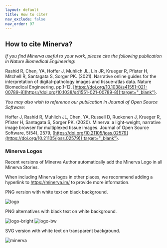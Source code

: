 ```yaml
---
layout: default
title: How to cite?
nav_exclude: false
nav_order: 97
---
```


## How to cite Minerva?

*If you find Minerva useful to your work, please cite the following publication in Nature Biomedical Engineering:*

Rashid R, Chen, YA, Hoffer J, Muhlich JL, Lin JR, Krueger R, Pfister H, Mitchell R, Santagata S, Sorger PK. (2021). Narrative online guides for the interpretation of digital-pathology images and tissue-atlas data. Nature Biomedical Engineering, pp.1-12. [https://doi.org/10.1038/s41551-021-00789-8](https://doi.org/10.1038/s41551-021-00789-8){:target="_blank"}.

*You may also wish to reference our publication in Journal of Open Source Software:*

Hoffer J, Rashid R, Muhlich JL, Chen, YA, Russell D, Ruokonen J, Krueger R, Pfister H, Santagata S, Sorger PK. (2020). Minerva: a light-weight, narrative image browser for multiplexed tissue images. Journal of Open Source Software, 5(54), 2579, [https://doi.org/10.21105/joss.02579](https://doi.org/10.21105/joss.02579){:target="_blank"}.


### Minerva Logos

Recent versions of Minerva Author automatically add the Minerva Logo in all Minerva Stories. 

When including Minerva logos in other places, we recommend adding a hyperlink to https://minerva.im/ to provide more information.

PNG version with white text on black background.

![logo](https://user-images.githubusercontent.com/9781588/216715150-7ac94f23-06c4-42dd-baa4-47f58a6dbd21.png)

PNG alternatives with black text on white background.

![logo-bright](https://user-images.githubusercontent.com/9781588/216715148-22891dcb-663d-4f9d-be1a-fe7f137da4dd.png)
![logo-bw](https://user-images.githubusercontent.com/9781588/216715149-060119a2-424e-4c9f-b173-778d7556fe37.png)

SVG version with white text on transparent background.

![minerva](https://user-images.githubusercontent.com/9781588/216702876-91b2d44c-b3f0-41c6-a53f-75fb949481d6.svg)